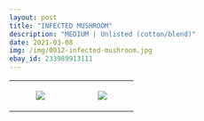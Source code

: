 ```yaml
---
layout: post
title: "INFECTED MUSHROOM"
description: "MEDIUM | Unlisted (cotton/blend)"
date: 2021-03-08
img: /img/0012-infected-mushroom.jpg
ebay_id: 233989913111
---
```




<table style="width:100%;"><tr><td style="vertical-align:top;">
      <figure class="tmblr-full" data-orig-height="2048" data-orig-width="1365" data-orig-src="https://concertshirts.netlify.app/shirts/0012/0012-01.jpg"><img src="https://64.media.tumblr.com/b5e5a8fdd4b7723a3fb2c5fc3fc20acf/23fdc2a0071613ad-78/s540x810/12d6c05f1065135b40c858d5c44ae2491a1d78ef.jpg" data-orig-height="2048" data-orig-width="1365" data-orig-src="https://concertshirts.netlify.app/shirts/0012/0012-01.jpg"/></figure></td>
    <td style="vertical-align:top;">
      <figure class="tmblr-full" data-orig-height="2048" data-orig-width="1365" data-orig-src="https://concertshirts.netlify.app/shirts/0012/0012-02.jpg"><img src="https://64.media.tumblr.com/222e3ba89db7655bf7e1267b25265eb1/23fdc2a0071613ad-60/s540x810/ddddc31959aad12faafe9b9a5e6a83f48b43fbc5.jpg" data-orig-height="2048" data-orig-width="1365" data-orig-src="https://concertshirts.netlify.app/shirts/0012/0012-02.jpg"/></figure></td>
  </tr></table>

